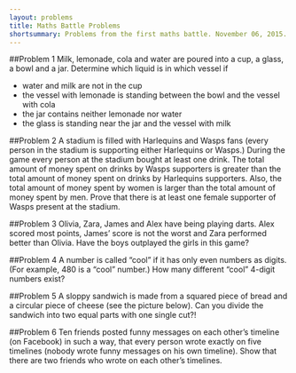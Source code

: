 ```yaml
---
layout: problems
title: Maths Battle Problems
shortsummary: Problems from the first maths battle. November 06, 2015. The Royal Grammar School for Boys in High Wycombe.
---
```


##Problem 1
Milk, lemonade, cola and water are poured into a cup, a glass, a 
bowl and a jar. Determine which liquid is in which vessel if

* water and milk are not in the cup
* the vessel with lemonade is standing between the bowl and the vessel with cola
* the jar contains neither lemonade nor water
* the glass is standing near the jar and the vessel with milk

##Problem 2
A stadium is filled with Harlequins and Wasps fans (every person 
in the stadium is supporting either Harlequins or Wasps.) During the 
game every person at the stadium bought at least one drink. The total 
amount of money spent on drinks by Wasps supporters is greater than the 
total amount of money spent on drinks by Harlequins supporters. Also, 
the total amount of money spent by women is larger than the total amount 
of money spent by men. Prove that there is at least one female 
supporter of Wasps present at the stadium.

##Problem 3
Olivia, Zara, James and Alex have being playing darts. Alex scored most 
points, James’ score is not the worst and Zara performed better than Olivia. 
Have the boys outplayed the girls in this game?

##Problem 4
A number is called “cool” if it has only even numbers as digits. 
(For example, 480 is a “cool” number.) How many different “cool” 4-digit numbers exist?

##Problem 5
A sloppy sandwich is made from a squared piece of bread and a circular 
piece of cheese (see the picture below). Can you divide the sandwich 
into two equal parts with one single cut?!
[](2015_11_06_hw_pic1.png "")


##Problem 6
Ten friends posted funny messages on each other’s timeline (on Facebook) 
in such a way, that every person wrote exactly on five timelines (nobody 
wrote funny messages on his own timeline). Show that there are two 
friends who wrote on each other’s timelines.
